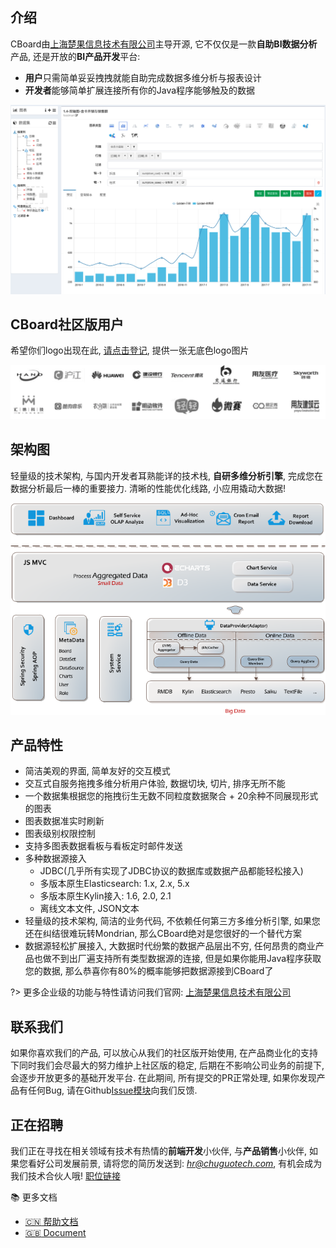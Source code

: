 ## 介绍
CBoard由[上海楚果信息技术有限公司](http://www.chuguotech.com/)主导开源, 它不仅仅是一款**自助BI数据分析**产品, 还是开放的**BI产品开发**平台:
- **用户**只需简单妥妥拽拽就能自助完成数据多维分析与报表设计
- **开发者**能够简单扩展连接所有你的Java程序能够触及的数据

<div style="text-align:center">
  <img class="img-responsive" src="./assets/zh-cn-widget-one-shot.png"  />
</div>

## CBoard社区版用户
希望你们logo出现在此, [请点击登记](https://github.com/TuiQiao/CBoard/issues/122), 提供一张无底色logo图片
<div style="text-align:center">
  <img class="img-responsive" src="./assets/custom-logos.png"  />
</div>

## 架构图
轻量级的技术架构, 与国内开发者耳熟能详的技术栈, **自研多维分析引擎**, 完成您在数据分析最后一棒的重要接力. 清晰的性能优化线路, 小应用撬动大数据!
<div style="text-align:center">
  <img class="img-responsive" src="./assets/arch.png"  />
</div>


## 产品特性

* 简洁美观的界面, 简单友好的交互模式
* 交互式自服务拖拽多维分析用户体验, 数据切块, 切片, 排序无所不能
* 一个数据集根据您的拖拽衍生无数不同粒度数据聚合 + 20余种不同展现形式的图表
* 图表数据准实时刷新
* 图表级别权限控制
* 支持多图表数据看板与看板定时邮件发送
* 多种数据源接入
  * JDBC(几乎所有实现了JDBC协议的数据库或数据产品都能轻松接入)
  * 多版本原生Elasticsearch: 1.x, 2.x, 5.x
  * 多版本原生Kylin接入: 1.6, 2.0, 2.1
  * 离线文本文件, JSON文本
* 轻量级的技术架构, 简洁的业务代码, 不依赖任何第三方多维分析引擎, 如果您还在纠结很难玩转Mondrian, 那么CBoard绝对是您很好的一个替代方案
* 数据源轻松扩展接入, 大数据时代纷繁的数据产品层出不穷, 任何昂贵的商业产品也做不到出厂遍支持所有类型数据源的连接, 但是如果你能用Java程序获取您的数据, 那么恭喜你有80%的概率能够把数据源接到CBoard了

?> 更多企业级的功能与特性请访问我们官网: [上海楚果信息技术有限公司](http://www.chuguotech.com/)

## 联系我们
如果你喜欢我们的产品, 可以放心从我们的社区版开始使用, 在产品商业化的支持下同时我们会尽最大的努力维护上社区版的稳定, 后期在不影响公司业务的前提下, 会逐步开放更多的基础开发平台.
在此期间, 所有提交的PR正常处理, 如果你发现产品有任何Bug, 请在Github[Issue模块](https://github.com/TuiQiao/CBoard/issues)向我们反馈.

## 正在招聘
我们正在寻找在相关领域有技术有热情的**前端开发**小伙伴, 与**产品销售**小伙伴, 如果您看好公司发展前景, 请将您的简历发送到: *hr@chuguotech.com*, 有机会成为我们技术合伙人哦!
[职位链接](http://www.chuguotech.com/2)

:books: 更多文档
- [:cn: 帮助文档](http://peter_zhang921.gitee.io/cboard_docsify/#/zh-cn/)
- [:uk: Document](https://tuiqiao.github.io/CBoardDoc/#/en-us/)